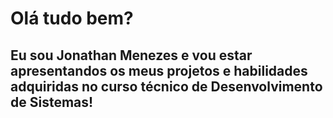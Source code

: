 <h1>Olá tudo bem?</h1>
<h2>Eu sou Jonathan Menezes e vou estar apresentandos os meus projetos e habilidades adquiridas no curso técnico de Desenvolvimento de Sistemas!</h2>
